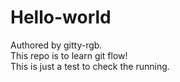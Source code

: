 # Hello-world
Authored by gitty-rgb.
<br>
This repo is to learn git flow!<br>
This is just a test to check the running.
